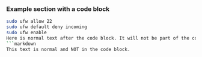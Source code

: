 ### Example section with a code block

```bash
sudo ufw allow 22
sudo ufw default deny incoming
sudo ufw enable
Here is normal text after the code block. It will not be part of the code block.
```markdown
This text is normal and NOT in the code block.
